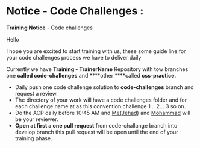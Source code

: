 # Notice  -  Code Challenges  :

**Training Notice**  -  Code challenges

Hello <Trainer> 

I hope you are excited to start training with us, these some guide line for your code challenges process we have to deliver daily

Currently we have **Training - TrainerName** Repository with tow branches one **called code-challenges** and ****other ****called **css-practice.**

- Daily push one code challenge solution to **code-challenges** branch and request a review.
- The directory of your work will have a code challenges folder and for each challenge name at as this convention challenge 1 .. 2... 3 so on.
- Do the ACP daily before 10:45 AM and [Me(Jehad)](https://github.com/jadabuawwad) and [Mohammad](https://github.com/mmasaid/)  will be your reviewer.
- **Open at first a one pull request** from code-challange branch into develop branch this pull request will be open until the end of your training phase.